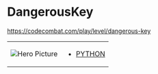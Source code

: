 # DangerousKey 

https://codecombat.com/play/level/dangerous-key
<table>
<tr>
<td>

![Hero Picture](hero.png?raw=true "Hero Picture")

</td>
<td>
<ul>
<li>

[PYTHON](DangerousKey.py)

</li>
</td>
</tr>
<table>